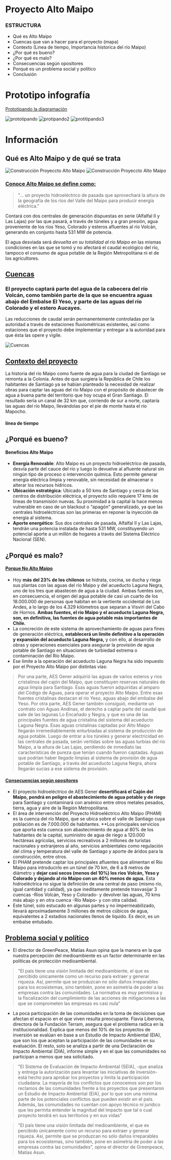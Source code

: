 # Proyecto Alto Maipo
### ESTRUCTURA
* Qué es Alto Maipo
* Cuencas que van a hacer para el proyecto (mapa)
* Contexto (Linea de tiempo, Importancia historica del río Maipo)
* ¿Por qué es bueno?
* ¿Por  qué es malo?
* Consecuencias según opositores
* Porqué es un problema social y político
* Conclusión

# Prototipo infografía

[Prototipando la diagramación](https://www.figma.com/file/yMdBrkT9TyPAoLqDBGMtaZ/Infograf%C3%ADa-Digital?node-id=0%3A1)

![prototipando](https://i.pinimg.com/564x/a0/80/ff/a080ff0aedb47923d4a86e2ef02c2d3e.jpg)
![protipando2](https://i.pinimg.com/564x/13/43/fb/1343fb7fcde714b70966abb84241ef9c.jpg) 
![protitipando3](https://i.pinimg.com/564x/8e/73/57/8e735700db37e7a8661071cd866b95b4.jpg)

# Información
## Qué es Alto Maipo y de qué se trata
![Construcción Proyeccto Alto Maipo](https://3powershala.com/wp-content/uploads/2016/11/Alto-Maipo-1-770x513.jpg)
![Construcción Proyeccto Alto Maipo](https://surfbeatsradio.com/wp-content/uploads/2020/06/2275912.jpg)
### [Conoce Alto Maipo se define como:](conocealtomaipo.cl)
> "... un proyecto hidroeléctrico de pasada que aprovechará la altura de la geografía de los ríos del Valle del Maipo para producir energía eléctrica."

Contará con dos centrales de generación dispuestas en serie (Alfalfal II y Las Lajas) por las que pasará, a través de túneles y a gran presión, agua proveniente de los ríos Yeso, Colorado y esteros afluentes al río Volcán, generando en conjunto hasta 531 MW de potencia.

El agua desviada será *devuelta en su totalidad al río Maipo* en las mismas condiciones en las que se tomó y no afectará el caudal ecológico del río, tampoco el consumo de agua potable de la Región Metropolitana ni el de los agricultores.

## [Cuencas](https://conocealtomaipo.cl/agua/)
### El proyecto captará parte del agua de la cabecera del río Volcán, como también parte de la que se encuentra aguas abajo del Embalse El Yeso, y parte de las aguas del río Colorado y el estero Aucayes.
Las reducciones de caudal serán permanentemente controladas por la autoridad a través de estaciones fluviométricas existentes, así como estaciones que el proyecto debe implementar y entregar a la autoridad para que ésta las opere y vigile. 

![Cuencas](https://i.pinimg.com/originals/49/26/ac/4926acbd16db40bb2b86313e01aaa15e.png)

## [Contexto del proyecto](https://laderasur.com/articulo/por-que-el-proyecto-alto-maipo-amenaza-la-provision-de-agua-potable-para-la-ciudad-de-santiago/)
La historia del río Maipo como fuente de agua para la ciudad de Santiago se remonta a la Colonia. Antes de que surgiera la República de Chile los habitantes de Santiago ya se habían planteado la necesidad de realizar obras para captar las aguas del río Maipo con el propósito de abastecer de agua a buena parte del territorio que hoy ocupa el Gran Santiago. El resultado sería un canal de 32 km que, corriendo de sur a norte, captaría las aguas del río Maipo, llevándolas por el pie de monte hasta el río Mapocho.
#### línea de tiempo

## ¿Porqué es bueno?
#### Beneficios Alto Maipo
* **Energía Renovable**: Alto Maipo es un proyecto hidroeléctrico de pasada, desvía parte del cauce del río y luego lo devuelve al afluente natural sin ningún tipo de proceso o intervención química. Esto permite generar energía eléctrica limpia y renovable, sin necesidad de almacenar o alterar los recursos hídricos.
* **Ubicación estratégica**: Ubicado a 50 kms de Santiago y cerca de los centros de distribución eléctrica, el proyecto sólo requiere 17 kms de líneas de transmisión nuevas. Su proximidad a la capital la hace menos vulnerable en caso de un blackout o “apagón” generalizado, ya que las centrales hidroeléctricas son las primeras en reponer la inyección de energía al sistema.
* **Aporte energético**: Sus dos centrales de pasada, Alfalfal II y Las Lajas, tendrán una potencia instalada de hasta 531 MW, constituyendo un potencial aporte a un millón de hogares a través del Sistema Eléctrico Nacional (SEN).

## ¿Porqué es malo?
#### [Porque No Alto Maipo](https://laderasur.com/articulo/por-que-el-proyecto-alto-maipo-amenaza-la-provision-de-agua-potable-para-la-ciudad-de-santiago/)
* Hoy **más del 23% de los chilenos** se hidrata, cocina, se ducha y riega sus plantas con las aguas del río Maipo y del acueducto Laguna Negra, uno de los tres que abastecen de agua a la ciudad. Ambas fuentes son, en consecuencia, el origen del agua potable de casi un cuarto de los 18.000.000 de personas que habitan en la vertiente occidental de Los Andes, a lo largo de los 4.329 kilómetros que separan a Visviri del Cabo de Hornos. **Ambas fuentes, el río Maipo y el acueducto Laguna Negra, son, en definitiva, las fuentes de agua potable más importantes de Chile.**
* La concreción de este sistema de aprovechamiento de aguas para fines de generación eléctrica, **establecerá un límite definitivo a la operación y expansión del acueducto Laguna Negra,** y con ello, al desarrollo de obras y operaciones esenciales para asegurar la provisión de agua potable de Santiago en situaciones de turbiedad extrema o contaminación del Río Maipo. 
* Ese límite a la operación del acueducto Laguna Negra ha sido impuesto por el Proyecto Alto Maipo por distintas vías:
> Por una parte, AES Gener adquirió las aguas de varios esteros y ríos cristalinos del cajón del Maipo, que constituyen reservas naturales de agua limpia para Santiago. Esas aguas fueron adquiridas al amparo del Código de Aguas, para operar el proyecto Alto Maipo. Entre esas fuentes cristalinas destacan el río Yeso, aguas abajo del embalse del Yeso.
> Por otra parte, AES Gener también consiguió, mediante un contrato con Aguas Andinas, el derecho a captar parte del caudal que sale de las lagunas Lo Encañado y Negra, y que es una de las principales fuentes de agua cristalina del sistema del acueducto Laguna Negra.
> Esas aguas cristalinas captadas por Alto Maipo llegarán irremediablemente enturbiadas al sistema de producción de agua potable. Luego de entrar a los túneles y generar electricidad en las centrales de pasada, serán vertidas sobre las aguas turbias del río Maipo, a la altura de Las Lajas, perdiendo de inmediato las características de pureza que tenían cuando fueron captadas. Aguas que podrían haber llegado limpias al sistema de provisión de agua potable de Santiago, a través del acueducto Laguna Negra, ahora llegarán sucias a ese sistema de provisión.

#### [Consecuencias según opositores](https://sustempo.com/consecuencias-ambientales-de-alto-maipo-segun-sus-opositores)
* El proyecto hidroeléctrico de AES Gener **desertificará el Cajón del Maipo, pondrá en peligro el abastecimiento de agua potable y de riego** para Santiago y contaminará con arsénico entre otros metales pesados, tierra, agua y aire de la Región Metropolitana.
* El área de intervención del Proyecto Hidroeléctrico Alto Maipo (PHAM) es la cuenca del río Maipo, que se ubica sobre el valle de Santiago cuya población es de 7.000.000 de habitantes. **Los principales servicios que aporta esta cuenca son abastecimiento de agua al 80% de los habitantes de la capital, suministro de agua de riego a 120.000 hectáreas agrícolas, servicios recreativos a 2 millones de turistas nacionales y extranjeros al año, servicios ambientales como regulación del clima y temperatura del valle de Santiago y aporte de áridos para la construcción, entre otros.
* El PHAM pretende captar los principales afluentes que alimentan el Río Maipo para introducirlo en un túnel de 70 km, de 6 a 8 metros de diámetro y **dejar casi secos (menos del 10%) los ríos Volcán, Yeso y Colorado y dejando al río Maipo con un 40% menos de agua.**  Esta hidroeléctrica  no sigue la definición de una central de paso (mismo río, igual cantidad y calidad), ya que ineditamente pretende trasvasijar 3 cuencas -Ríos Volcán, Yeso y Colorado- y devolver las aguas, 70 kms más abajo y en otra cuenca -Río Maipo- y con otra calidad.
* Este túnel, solo estucado en algunas partes y no impermeabilizado, llevará aproximadamente 3 millones de metros cúbicos de agua, equivalentes a 2 estadios nacionales llenos de líquido. Es decir, es un embalse entubado.

## [Problema social y político](https://www.latercera.com/nacional/noticia/siete-conflictos-socioambientales-ponen-jaque-la-agenda-verde-del-gobierno-ano-la-cop25/686013/)
* El director de GreenPeace, Matías Asun opina que la manera en la que nuestra percepción del medioambiente es un factor determinante en las políticas de protección medioambiental.
> "El país tiene una visión limitada del medioambiente, el que es percibido únicamente como un recurso para extraer y generar riqueza. Así, permite que se produzcan no sólo daños irreparables para los ecosistemas, sino también, pone en asimetría de poder a las empresas contra las comunidades. La normativa es muy permisiva y la fiscalización del cumplimiento de las acciones de mitigaciones a las que se comprometen las empresas es casi nula"
* La poca participación de las comunidades en la toma de decisiones que afectan el espacio en el que viven resulta preocupante. Flavia Liberona, directora de la Fundación Terram, asegura que el problema radica en la institucionalidad. Explica que menos del 10% de los proyectos de inversión se evalúan en base a un Estudio de Impacto Ambiental (EIA), que son los que aceptan la participación de las comunidades en su evaluación. El resto, solo se analiza a partir de una Declaración de Impacto Ambiental (DIA), informe simple y en el que las comunidades no participan a menos que sea solicitado.
> "El Sistema de Evaluación de Impacto Ambiental (SEIA), -que analiza y entrega la autorización para levantar las iniciativas de inversión- está hecho para aprobar los proyectos y limita la participación ciudadana. La mayoría de los conflictos que conocemos son por los reclamos de las comunidades frente a los proyectos que presentaron un Estudio de Impacto Ambiental (EIA), por lo que son una mínima parte de los potenciales conflictos que pueden existir en el país. Además, las comunidades no cuentan con apoyo técnico ni jurídico que les permita entender la magnitud del impacto que tal o cual proyecto tendrá en sus territorios y en sus vidas"

> "El país tiene una visión limitada del medioambiente, el que es percibido únicamente como un recurso para extraer y generar riqueza. Así, permite que se produzcan no sólo daños irreparables para los ecosistemas, sino también, pone en asimetría de poder a las empresas contra las comunidades", opina el director de Greenpeace, Matías Asun. 









